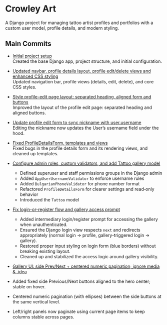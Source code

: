 # Crowley Art

A Django project for managing tattoo artist profiles and portfolios with a custom user model, profile details, and modern styling.

## Main Commits

- [Initial project setup](https://github.com/Petko-Simov/CrowleyArt/commit/8db46722e858c32577b7ac5b1e12077596da8a37)  
  Created the base Django app, project structure, and initial configuration.

- [Updated navbar, profile details layout, profile edit/delete views and enhanced CSS styling](https://github.com/Petko-Simov/CrowleyArt/commit/6ddcc639434b7fb54a921dbef7ea42ea97e27358)  
  Updated navigation bar, profile views (details, edit, delete), and core CSS styles.

- [Style profile-edit page layout: separated heading, aligned form and buttons](https://github.com/Petko-Simov/CrowleyArt/commit/2a672ccf00a816e0c27e0eb3f97dfb894d60e52c)  
  Improved the layout of the profile edit page: separated heading and aligned buttons.

- [Update profile edit form to sync nickname with user.username](https://github.com/Petko-Simov/CrowleyArt/commit/96afb1019f95367c46867f447a6af89d91b7a70a)  
  Editing the nickname now updates the User’s username field under the hood.

- [Fixed ProfileDetailsForm, templates and views](https://github.com/Petko-Simov/CrowleyArt/commit/5b42e8b04cd6d4014a8cae7a1cb27914ecd25828)  
  Fixed bugs in the profile details form and its rendering views, and cleaned up templates.

- [Configure admin roles, custom validators, and add Tattoo gallery model](https://github.com/Petko-Simov/CrowleyArt/commit/fcf4e7c3094e017d615cf778212cc1540dc3e26e)  
  - Defined superuser and staff permissions groups in the Django admin  
  - Added `AppUserUsernameValidator` to enforce username rules  
  - Added `BulgarianPhoneValidator` for phone number format  
  - Refactored `ProfileDetailsForm` for clearer settings and read‑only behavior  
  - Introduced the `Tattoo` model

- [Fix login-or-register flow and gallery access prompt](https://github.com/Petko-Simov/CrowleyArt/commit/f418777590914d79a98a98bc26b6cc357383cb71)  
  - Added intermediary login/register prompt for accessing the gallery when unauthenticated.  
  - Ensured the Django login view respects `next` and redirects appropriately (normal login → profile, gallery-triggered login → gallery).  
  - Restored proper input styling on login form (blue borders) without breaking existing layout.  
  - Cleaned up and stabilized the access logic around gallery visibility.
 
 - [Gallery UI: side Prev/Next + centered numeric pagination; ignore media & .idea](https://github.com/Petko-Simov/CrowleyArt/commit/3c2ca96b883152a3c43e2ac8a2d40dfce349de3d)  
  - Added fixed side Previous/Next buttons aligned to the hero center; stable on hover.
  - Centered numeric pagination (with ellipses) between the side buttons at the same vertical level.
  - Left/right panels now paginate using current page items to keep columns stable across pages.

